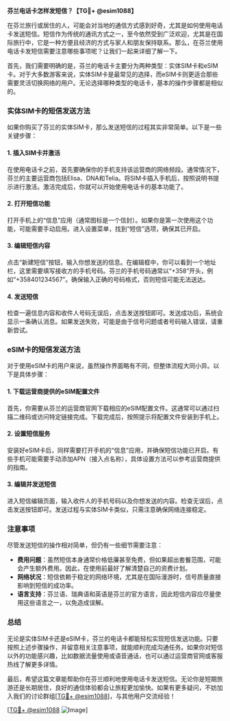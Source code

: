 **芬兰电话卡怎样发短信？【TG💪+ @esim1088】**

在芬兰旅行或居住的人，可能会对当地的通信方式感到好奇，尤其是如何使用电话卡发送短信。短信作为传统的通讯方式之一，至今依然受到广泛欢迎，尤其是在国际旅行中，它是一种方便且经济的方式与家人和朋友保持联系。那么，在芬兰使用电话卡发短信需要注意哪些事项呢？让我们一起来详细了解一下。

首先，我们需要明确的是，芬兰的电话卡主要分为两种类型：实体SIM卡和eSIM卡。对于大多数游客来说，实体SIM卡是最常见的选择，而eSIM卡则更适合那些需要灵活切换网络的用户。无论选择哪种类型的电话卡，基本的操作步骤都是相似的。

### 实体SIM卡的短信发送方法

如果你购买了芬兰的实体SIM卡，那么发送短信的过程其实非常简单。以下是一些关键步骤：

#### 1. 插入SIM卡并激活
在使用电话卡之前，首先要确保你的手机支持该运营商的网络频段。通常情况下，芬兰的主要运营商包括Elisa、DNA和Telia。将SIM卡插入手机后，按照说明书提示进行激活。激活完成后，你就可以开始使用电话卡的基本功能了。

#### 2. 打开短信功能
打开手机上的“信息”应用（通常图标是一个信封）。如果你是第一次使用这个功能，可能需要手动启用。进入设置菜单，找到“短信”选项，确保其已开启。

#### 3. 编辑短信内容
点击“新建短信”按钮，输入你想发送的信息。在编辑框中，你可以看到一个地址栏，这里需要填写接收方的手机号码。芬兰的手机号码通常以“+358”开头，例如“+358401234567”。确保输入正确的号码格式，否则短信可能无法送达。

#### 4. 发送短信
检查一遍信息内容和收件人号码无误后，点击发送按钮即可。发送成功后，系统会显示一条确认消息。如果发送失败，可能是由于信号问题或者号码输入错误，请重新尝试。

### eSIM卡的短信发送方法

对于使用eSIM卡的用户来说，虽然操作界面略有不同，但整体流程大同小异。以下是具体步骤：

#### 1. 下载运营商提供的eSIM配置文件
首先，你需要从芬兰的运营商官网下载相应的eSIM配置文件。这通常可以通过扫描二维码或访问特定链接完成。下载完成后，按照提示将配置文件安装到手机上。

#### 2. 设置短信服务
安装好eSIM卡后，同样需要打开手机的“信息”应用，并确保短信功能已开启。有些手机可能需要手动添加APN（接入点名称），具体设置方法可以参考运营商提供的指南。

#### 3. 编辑并发送短信
进入短信编辑页面，输入收件人的手机号码以及你想发送的内容。检查无误后，点击发送按钮即可。发送过程与实体SIM卡类似，只需注意确保网络连接稳定。

### 注意事项

尽管发送短信的操作相对简单，但仍有一些细节需要注意：

- **费用问题**：虽然短信本身通常价格低廉甚至免费，但如果超出套餐范围，可能会产生额外费用。因此，在使用前最好了解清楚自己的资费计划。
- **网络状况**：短信依赖于稳定的网络环境，尤其是在国际漫游时，信号质量直接影响到短信的成功率。
- **语言支持**：芬兰语、瑞典语和英语是芬兰的官方语言，因此短信内容应尽量使用这些语言之一，以免造成误解。

### 总结

无论是实体SIM卡还是eSIM卡，芬兰的电话卡都能轻松实现短信发送功能。只要按照上述步骤操作，并留意相关注意事项，就能顺利完成沟通任务。如果你对短信以外的功能感兴趣，比如数据流量使用或语音通话，也可以通过运营商官网或客服热线了解更多详情。

最后，希望这篇文章能帮助你在芬兰顺利地使用电话卡发送短信。无论你是短期旅游还是长期居住，良好的通信体验都会让旅程更加愉快。如果有更多疑问，不妨加入我们的讨论群组[[TG💪+ @esim1088](https://t.me/s/esim1088)]，与其他用户交流经验！

[[TG💪+ @esim1088](https://t.me/s/esim1088) ![Image](https://i.postimg.cc/4NQfJmqS/Snipaste-2025-05-13-00-14-12.png)]